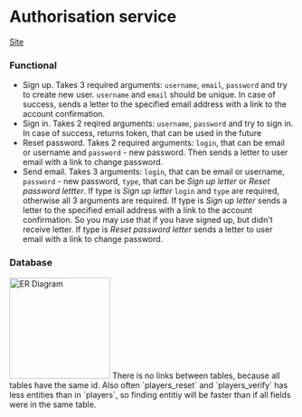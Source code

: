 # Authorisation service  
[Site](https://carcassonne-alpine-meadows.herokuapp.com/sign_up.html)

### Functional  
* Sign up. Takes 3 required arguments: `username`, `email`, `password` and try to create new user. `username` and `email` should be unique. In case of success, sends a letter to the specified email address with a link to the account confirmation.
* Sign in. Takes 2 reqired arguments: `username`, `password` and try to sign in. In case of success, returns token, that can be used in the future
* Reset password. Takes 2 required arguments: `login`, that can be email or username and `password` - new password. Then sends a letter to user email with a link to change password.
* Send email. Takes 3 arguments: `login`, that can be email or username, `password` - new password, `type`, that can be <i>Sign up letter</i> or <i>Reset password lettter</i>. If type is <i>Sign up letter</i> `login` and `type` are required, otherwise all 3 arguments are required. If type is <i>Sign up letter</i> sends a letter to the specified email address with a link to the account confirmation. So you may use that if you have signed up, but didn't receive letter. If type is <i>Reset password letter</i> sends a letter to user email with a link to change password.


### Database
<img alt="ER Diagram" src="https://pp.userapi.com/c830608/v830608267/8c438/ZIZm_f3nKDQ.jpg" height="178px">
There is no links between tables, because all tables have the same id. Also often `players_reset` and `players_verify` has less entities than in `players`, so finding entitiy will be faster than if all fields were in the same table.
 
